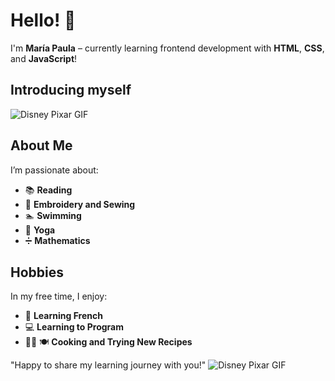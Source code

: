 # Hello! 👋

I'm **María Paula** – currently learning frontend development with **HTML**, **CSS**, and **JavaScript**!

## Introducing myself
![Disney Pixar GIF](https://media.giphy.com/media/rWRAw6cbaWWDS/giphy.gif)

## About Me
I’m passionate about:

- 📚 **Reading**
- 🧵 **Embroidery and Sewing**
- 🏊 **Swimming**
 - 🧘 **Yoga**
- ➗ **Mathematics**


## Hobbies
In my free time, I enjoy:

- 🗼 **Learning French**
- 💻 **Learning to Program**
- 👩‍🍳 🍽️ **Cooking and Trying New Recipes**

"Happy to share my learning journey with you!"
![Disney Pixar GIF](https://github.com/user-attachments/assets/86367a0b-e96f-49d5-b6ba-8ca06edb8038)

